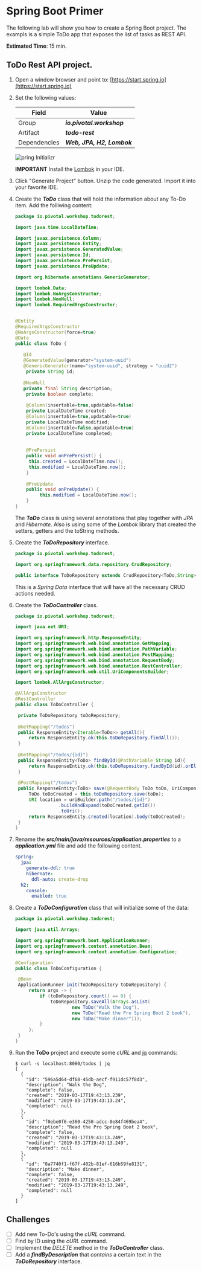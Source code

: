 # Spring Boot Primer

The following lab will show you how to create a Spring Boot project. The exampls is a simple ToDo app that exposes the list of tasks as REST API.

**Estimated Time**: 15 min.



## ToDo Rest API project.

1. Open a window browser and point to: [https://start.spring.io](https://start.spring.io)

2. Set the following values:

   | Field        | Value                      |
   | ------------ | -------------------------- |
   | Group        | ***io.pivotal.workshop***  |
   | Artifact     | ***todo-rest***            |
   | Dependencies | ***Web, JPA, H2, Lombok*** |

   ![pring Initializr](images/01-spring-boot-primer-01.png)

   **IMPORTANT** Install the [Lombok](https://projectlombok.org/download) in your IDE.

3. Click "Generate Project" button. Unzip the code generated. Import it into your favorite IDE.

4. Create the ***ToDo*** class that will hold the information about any To-Do item. Add the folliwing content:

   ```java
   package io.pivotal.workshop.todorest;
   
   import java.time.LocalDateTime;
   
   import javax.persistence.Column;
   import javax.persistence.Entity;
   import javax.persistence.GeneratedValue;
   import javax.persistence.Id;
   import javax.persistence.PrePersist;
   import javax.persistence.PreUpdate;
   
   import org.hibernate.annotations.GenericGenerator;
   
   import lombok.Data;
   import lombok.NoArgsConstructor;
   import lombok.NonNull;
   import lombok.RequiredArgsConstructor;
   
   
   @Entity
   @RequiredArgsConstructor
   @NoArgsConstructor(force=true)
   @Data
   public class ToDo {
   	
   	  @Id
   	  @GeneratedValue(generator="system-uuid")
   	  @GenericGenerator(name="system-uuid", strategy = "uuid2")
       private String id;
       
   	  @NonNull
   	  private final String description;
       private boolean complete;
       
       @Column(insertable=true,updatable=false)
       private LocalDateTime created;
       @Column(insertable=true,updatable=true)
       private LocalDateTime modified;
       @Column(insertable=false,updatable=true)
       private LocalDateTime completed;
       
       
       @PrePersist
       public void onPrePersist() {
       	this.created = LocalDateTime.now();
       	this.modified = LocalDateTime.now();
       }
       
       @PreUpdate
       public void onPreUpdate() {
        	this.modified = LocalDateTime.now();
       }
   }
   ```

   The ***ToDo*** class is using several annotations that play together with *JPA* and *Hibernate*. Also is using some of the *Lombok* library that created the setters, getters and the toString methods.

5. Create the ***ToDoRepository*** interface.

   ```java
   package io.pivotal.workshop.todorest;
   
   import org.springframework.data.repository.CrudRepository;
   
   public interface ToDoRepository extends CrudRepository<ToDo,String> { }
   ```

   This is a *Spring Data* interface that will have all the necessary CRUD actions needed.

6. Create the ***ToDoController*** class.

   ```java
   package io.pivotal.workshop.todorest;
   
   import java.net.URI;
   
   import org.springframework.http.ResponseEntity;
   import org.springframework.web.bind.annotation.GetMapping;
   import org.springframework.web.bind.annotation.PathVariable;
   import org.springframework.web.bind.annotation.PostMapping;
   import org.springframework.web.bind.annotation.RequestBody;
   import org.springframework.web.bind.annotation.RestController;
   import org.springframework.web.util.UriComponentsBuilder;
   
   import lombok.AllArgsConstructor;
   
   @AllArgsConstructor
   @RestController
   public class ToDoController {
   
   	private ToDoRepository toDoRepository;
   	
   	@GetMapping("/todos")
   	public ResponseEntity<Iterable<ToDo>> getAll(){
   		return ResponseEntity.ok(this.toDoRepository.findAll());
   	}
   	
   	@GetMapping("/todos/{id}")
   	public ResponseEntity<ToDo> findById(@PathVariable String id){
   		return ResponseEntity.ok(this.toDoRepository.findById(id).orElse(null));
   	}
   	
   	@PostMapping("/todos")
   	public ResponseEntity<ToDo> save(@RequestBody ToDo toDo, UriComponentsBuilder uriBuilder){
   		ToDo toDoCreated = this.toDoRepository.save(toDo);
   		URI location = uriBuilder.path("/todos/{id}")
                   .buildAndExpand(toDoCreated.getId())
                   .toUri();
   		return ResponseEntity.created(location).body(toDoCreated);
   	}
   }
   ```

7. Rename the ***src/main/java/resources/application.properties*** to a ***application.yml*** file and add the following content.

   ```yaml
   spring:
     jpa:
       generate-ddl: true
       hibernate:
         ddl-auto: create-drop
     h2:
       console:
         enabled: true
   ```

   

8. Create a ***ToDoConfiguration*** class that will initialize some of the data:

   ```java
   package io.pivotal.workshop.todorest;
   
   import java.util.Arrays;
   
   import org.springframework.boot.ApplicationRunner;
   import org.springframework.context.annotation.Bean;
   import org.springframework.context.annotation.Configuration;
   
   @Configuration
   public class ToDoConfiguration {
   
   	@Bean
   	ApplicationRunner init(ToDoRepository toDoRepository) {
   		return args -> {		
   			if (toDoRepository.count() == 0) {
   				toDoRepository.saveAll(Arrays.asList(
   						new ToDo("Walk the Dog"),
   						new ToDo("Read the Pro Spring Boot 2 book"),
   						new ToDo("Make dinner")));
   			}				
   		};
   	}	
   }
   ```

9. Run the **ToDo** project and execute some *cURL* and [jq](https://stedolan.github.io/jq/) commands:

   ```shell
   $ curl -s localhost:8080/todos | jq
   [
     {
       "id": "596a5d64-df68-45db-aecf-f911dc57f8d3",
       "description": "Walk the Dog",
       "complete": false,
       "created": "2019-03-17T19:43:13.239",
       "modified": "2019-03-17T19:43:13.24",
       "completed": null
     },
     {
       "id": "f0ebe0f6-e360-4250-adcc-0e84f469bea4",
       "description": "Read the Pro Spring Boot 2 book",
       "complete": false,
       "created": "2019-03-17T19:43:13.249",
       "modified": "2019-03-17T19:43:13.249",
       "completed": null
     },
     {
       "id": "8a7740f1-f67f-402b-81ef-616b59fe8131",
       "description": "Make dinner",
       "complete": false,
       "created": "2019-03-17T19:43:13.249",
       "modified": "2019-03-17T19:43:13.249",
       "completed": null
     }
   ]
   ```

   

   

## Challenges

- [ ] Add new To-Do's using the *cURL* command.
- [ ] Find by ID using the *cURL* command.
- [ ] Implement the *DELETE* method in the ***ToDoController*** class.
- [ ] Add a ***findByDescription*** that *contains* a certain text in the ***ToDoRepository*** interface.